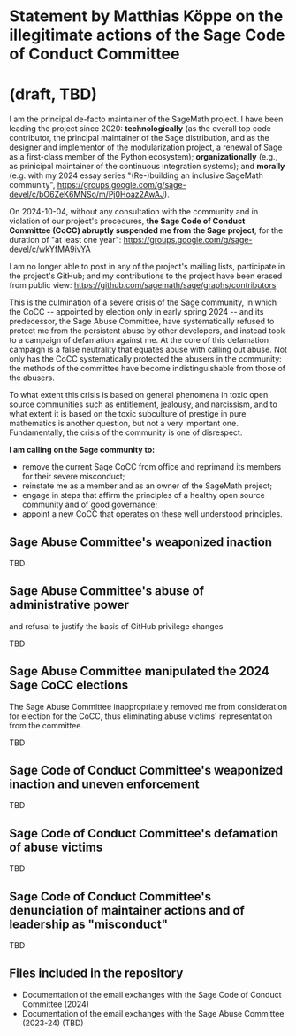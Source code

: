 # Statement by Matthias Köppe on the illegitimate actions of the Sage Code of Conduct Committee
# (draft, TBD)

I am the principal de-facto maintainer of the SageMath project. I have been leading the project
since 2020: **technologically** (as the overall top code contributor, the principal maintainer of the Sage distribution, and as the designer and implementor of the modularization project, a renewal of Sage as a first-class member of the Python ecosystem); **organizationally** (e.g., as prinicipal maintainer of the continuous integration systems); and **morally** (e.g. with my 2024 essay series "(Re-)building an inclusive SageMath community", https://groups.google.com/g/sage-devel/c/bO6ZeK6MNSo/m/Pj0Hoaz2AwAJ).

On 2024-10-04, without any consultation with the community and in violation of our project's procedures, **the Sage Code of Conduct Committee (CoCC) abruptly suspended me from the Sage project**, for the duration of "at least one year": https://groups.google.com/g/sage-devel/c/wkYfMA9ivYA 

I am no longer able to post in any of the project's mailing lists, participate in the project's GitHub; and my contributions to the project have been erased from public view: https://github.com/sagemath/sage/graphs/contributors

This is the culmination of a severe crisis of the Sage community, in which the CoCC -- appointed by election only in early spring 2024 -- 
and its predecessor, the Sage Abuse Committee, have systematically refused to protect me from the persistent abuse by other developers, and instead took to a campaign of defamation against me. At the core of this defamation campaign is a false neutrality that equates abuse with calling out abuse. Not only has the CoCC systematically protected the abusers in the community: the methods of the committee have become indistinguishable from those of the abusers.

To what extent this crisis is based on general phenomena in toxic open source communities such as entitlement, jealousy, and narcissism, 
and to what extent it is based on the toxic subculture of prestige in pure mathematics is another question, but not a very important one.
Fundamentally, the crisis of the community is one of disrespect. 

**I am calling on the Sage community to:**
- remove the current Sage CoCC from office and reprimand its members for their severe misconduct;
- reinstate me as a member and as an owner of the SageMath project;
- engage in steps that affirm the principles of a healthy open source community and of good governance;
- appoint a new CoCC that operates on these well understood principles.


## Sage Abuse Committee's weaponized inaction

TBD

## Sage Abuse Committee's abuse of administrative power

and refusal to justify the basis of GitHub privilege changes

TBD

## Sage Abuse Committee manipulated the 2024 Sage CoCC elections

The Sage Abuse Committee inappropriately removed me from consideration for election for the CoCC, thus eliminating abuse victims' representation from the committee.

TBD

## Sage Code of Conduct Committee's weaponized inaction and uneven enforcement

TBD

## Sage Code of Conduct Committee's defamation of abuse victims

TBD

## Sage Code of Conduct Committee's denunciation of maintainer actions and of leadership as "misconduct"

TBD


## Files included in the repository
- Documentation of the email exchanges with the Sage Code of Conduct Committee (2024)
- Documentation of the email exchanges with the Sage Abuse Committee (2023-24)  (TBD)
